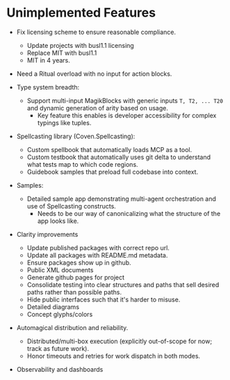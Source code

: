 # Unimplemented Features
- Fix licensing scheme to ensure reasonable compliance.
  - Update projects with busl1.1 licensing
  - Replace MIT with busl1.1
  - MIT in 4 years.

- Need a Ritual overload with no input for action blocks.

- Type system breadth:
  - Support multi-input MagikBlocks with generic inputs `T, T2, ... T20` and dynamic generation of arity based on usage.
    - Key feature this enables is developer accessibility for complex typings like tuples.

- Spellcasting library (Coven.Spellcasting):
  - Custom spellbook that automatically loads MCP as a tool.
  - Custom testbook that automatically uses git delta to understand what tests map to which code regions.
  - Guidebook samples that preload full codebase into context.

- Samples:
  - Detailed sample app demonstrating multi-agent orchestration and use of Spellcasting constructs.
    - Needs to be our way of canonicalizing what the structure of the app looks like.

- Clarity improvements
  - Update published packages with correct repo url.
  - Update all packages with README.md metadata.
  - Ensure packages show up in github.
  - Public XML documents
  - Generate github pages for project
  - Consolidate testing into clear structures and paths that sell desired paths rather than possible paths.
  - Hide public interfaces such that it's harder to misuse.
  - Detailed diagrams
  - Concept glyphs/colors

- Automagical distribution and reliability.
  - Distributed/multi-box execution (explicitly out-of-scope for now; track as future work).
  - Honor timeouts and retries for work dispatch in both modes.

- Observability and dashboards